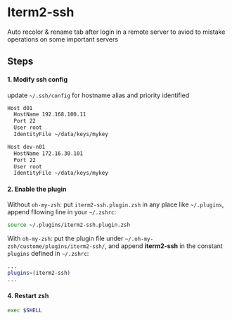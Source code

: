 # Iterm2-ssh
Auto recolor & rename tab after login in a remote server
to aviod to mistake operations on some important servers

## Steps
#### 1. Modify ssh config
update `~/.ssh/config` for hostname alias and priority identified

```bash
Host d01
  HostName 192.168.100.11
  Port 22
  User root
  IdentityFile ~/data/keys/mykey

Host dev-n01
  HostName 172.16.30.101
  Port 22
  User root
  IdentityFile ~/data/keys/mykey
```

#### 2. Enable the plugin

Without `oh-my-zsh`:
put `iterm2-ssh.plugin.zsh` in any place like `~/.plugins`,
append fllowing line in your `~/.zshrc`:
```sh
source ~/.plugins/iterm2-ssh.plugin.zsh
```

With `oh-my-zsh`:
put the plugin file under `~/.oh-my-zsh/custome/plugins/iterm2-ssh/`,
and append __iterm2-ssh__ in the constant `plugins` defined in `~/.zshrc`:
```sh
...
plugins=(iterm2-ssh)
...
```

#### 4. Restart __zsh__

```sh
exec $SHELL
```
